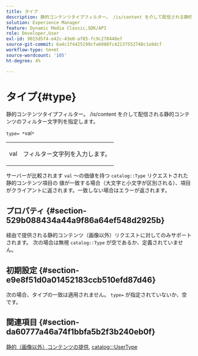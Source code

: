 ```yaml
---
title: タイプ
description: 静的コンテンツタイプフィルター。 /is/content を介して配信される静的コンテンツのフィルター文字列を指定します。
solution: Experience Manager
feature: Dynamic Media Classic,SDK/API
role: Developer,User
exl-id: 9015d5f4-e42c-43e0-af85-fc9c278448e7
source-git-commit: 6a4c1f4425199cfa6088fc42137552748c1a9dcf
workflow-type: tm+mt
source-wordcount: '105'
ht-degree: 4%

---
```


# タイプ{#type}

静的コンテンツタイプフィルター。 /is/content を介して配信される静的コンテンツのフィルター文字列を指定します。

`type= *`val`*`

<table id="simpletable_B66354A826434A678F3DBC686A0F1436"> 
 <tr class="strow"> 
  <td class="stentry"> <p><span class="varname"> val</span> </p> </td> 
  <td class="stentry"> <p>フィルター文字列を入力します。 </p></td> 
 </tr> 
</table>

サーバーが比較されます `val` ～の価値を持つ `catalog::Type` リクエストされた静的コンテンツ項目の 値が一致する場合（大文字と小文字が区別される）、項目がクライアントに返されます。一致しない場合はエラーが返されます。

## プロパティ {#section-529b088434a44a9f86a64ef548d2925b}

経由で提供される静的コンテンツ（画像以外）リクエストに対してのみサポートされます。 次の場合は無視 `catalog::Type` が空であるか、定義されていません。

## 初期設定 {#section-e9e8f51d0a01452183ccb510efd87d46}

次の場合、タイプの一致は適用されません。 `type=` が指定されていないか、空です。

## 関連項目 {#section-da60777a46a74f1bbfa5b2f3b240eb0f}

[静的（画像以外）コンテンツの提供](../../../../../is-api/http-ref/image-serving-api-ref/c-http-protocol-reference/c-syntax-and-features/r-serving-static-non-image-content.md#reference-cbe50e697fdf4c7bbb0084f98b7739da), [catalog:::UserType](/help/aem-is-ir-api/is-api/image-catalog/image-serving-api-ref/c-image-catalog-reference/c-image-svg-data-reference/c-image-data-reference/r-usertype-cat.md)
